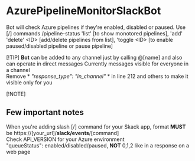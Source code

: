 # AzurePipelineMonitorSlackBot
Bot will check Azure pipelines if they're enabled, disabled or paused. Use [/] commands /pipeline-status 'list' [to show monotored pipelines], 'add' 'delete' &lt;ID> [add/delete pipelines from list], 'toggle &lt;ID> [to enable paused/disabled pipeline or pause pipeline]  

[!TIP]
**Bot** can be added to any channel just by calling @[name] and also can operate in direct messages
Currently messages visible for everyone in a channel  
Remove * *"response_type": "in_channel"* * in line 212 and others to make it visible only for you

[!NOTE]
## Few important notes  
When you're adding slash [/] command for your Skack app, format **MUST** be https://[your_url]/**slack/events**/[command]  
Check API_VERSION for your Azure environment  
"queueStatus": enabled/disabled/paused, **NOT** 0,1,2 like in a response on a web page  
